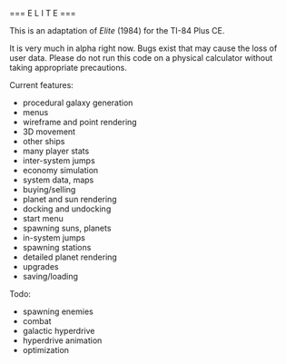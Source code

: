 === E L I T E ===

This is an adaptation of *Elite* (1984) for the TI-84 Plus CE.

It is very much in alpha right now. Bugs exist that may cause the loss of user data. Please do not run this code on a physical calculator without taking appropriate precautions.

Current features:
 - procedural galaxy generation
 - menus
 - wireframe and point rendering
 - 3D movement
 - other ships
 - many player stats
 - inter-system jumps
 - economy simulation
 - system data, maps
 - buying/selling
 - planet and sun rendering
 - docking and undocking
 - start menu
 - spawning suns, planets
 - in-system jumps
 - spawning stations
 - detailed planet rendering
 - upgrades
 - saving/loading

Todo:
 - spawning enemies
 - combat
 - galactic hyperdrive
 - hyperdrive animation
 - optimization
